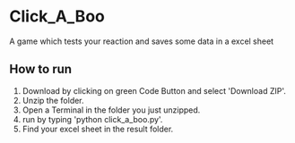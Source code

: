 # Click_A_Boo

A game which tests your reaction and saves some data in a excel sheet

## How to run

1. Download by clicking on green Code Button and select 'Download ZIP'.
2. Unzip the folder.
3. Open a Terminal in the folder you just unzipped.
4. run by typing 'python click_a_boo.py'.
5. Find your excel sheet in the result folder.
